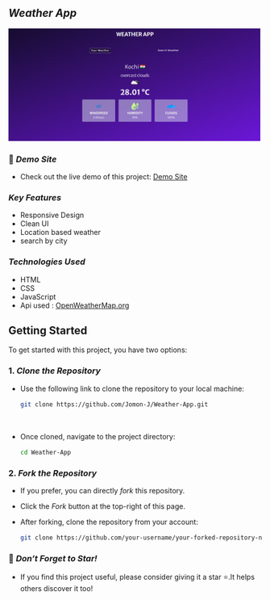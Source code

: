 ## *Weather App*

   <img src="https://github.com/Jomon-J/Weather-App/blob/main/assets/preview.png" alt="Project Screenshot" width="500"/>

### 🔗 *Demo Site*
   - Check out the live demo of this project: [Demo Site](https://Jomon-J.github.io/Weather-App)
   
###  *Key Features*
   - Responsive Design
   - Clean UI
   - Location based weather
   - search by city

###  *Technologies Used*
   - HTML
   - CSS
   - JavaScript
   - Api used : <a href="https://openweathermap.org/">OpenWeatherMap.org<a>

##  Getting Started

To get started with this project, you have two options:

### 1. *Clone the Repository*
   - Use the following link to clone the repository to your local machine:
    
     ```bash
     git clone https://github.com/Jomon-J/Weather-App.git

   
   - Once cloned, navigate to the project directory:
     
     ```bash
     cd Weather-App
     

### 2. *Fork the Repository*
   - If you prefer, you can directly *fork* this repository.
   - Click the *Fork* button at the top-right of this page.
   - After forking, clone the repository from your account:

     ```bash
     git clone https://github.com/your-username/your-forked-repository-name.git
     

### 🌟 *Don’t Forget to Star!*
   - If you find this project useful, please consider giving it a star ⭐.It helps others discover it too!
